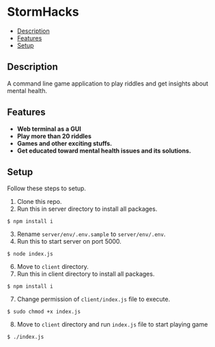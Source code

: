 # StormHacks

* [Description](#description)
* [Features](#features)
* [Setup](#setup)

## Description
A command line game application to play riddles and get insights about mental health.

## Features

* **Web terminal as a GUI**
* **Play more than 20 riddles**
* **Games and other exciting stuffs.**
* **Get educated toward mental health issues and its solutions.**

## Setup

Follow these steps to setup.

1. Clone this repo.
2. Run this in server directory to install all packages.
```
$ npm install i
```
3. Rename `server/env/.env.sample` to `server/env/.env`.
4. Run this to start server on port 5000.
```
$ node index.js
```
6. Move to `client` directory.
7. Run this in client directory to install all packages.
```
$ npm install i
```
7. Change permission of `client/index.js` file to execute.
```
$ sudo chmod +x index.js
```
8. Move to `client` directory and run `index.js` file to start playing game 
```
$ ./index.js
```